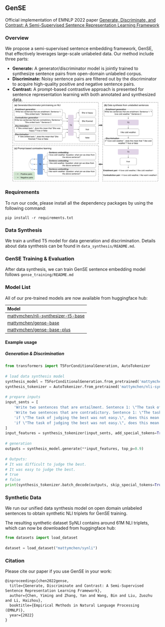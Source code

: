 ## GenSE

Official implementation of EMNLP 2022 paper [Generate, Discriminate, and Contrast: A Semi-Supervised Sentence Representation Learning Framework](https://arxiv.org/abs/2210.16798)

### Overview
We propose a semi-supervised sentence embedding framework, GenSE, that effectively leverages large-scale unlabeled data. Our method include three parts: 
* **Generate:** A generator/discriminator model is jointly trained to synthesize sentence pairs from open-domain unlabeled corpus.
* **Discriminate:** Noisy sentence pairs are filtered out by the discriminator to acquire high-quality positive and negative sentence pairs.
* **Contrast:** A prompt-based contrastive approach is presented for sentence representation learning with both annotated and synthesized data. 
![](./figs/framework.png)

### Requirements
To run our code, please install all the dependency packages by using the following command:
```shell script
pip install -r requirements.txt
```

### Data Synthesis
We train a unified T5 model for data generation and discrimination. Details about data synthesis can be found in  ``data_synthesis/README.md``.

### GenSE Training & Evaluation
After data synthesis, we can train GenSE sentence embedding model follows ``gense_training/README.md``


### Model List
All of our pre-trained models are now available from huggingface hub:

| Model |
| :---   |
| [mattymchen/nli-synthesizer-t5-base](https://huggingface.co/mattymchen/nli-synthesizer-t5-base)   |
| [mattymchen/gense-base](https://huggingface.co/mattymchen/gense-base) |
| [mattymchen/gense-base-plus](https://huggingface.co/mattymchen/gense-base-plus) |

#### Example usage
##### Generation & Discrimination
```python
from transformers import T5ForConditionalGeneration, AutoTokenizer

# load data synthesis model
synthesis_model = T5ForConditionalGeneration.from_pretrained('mattymchen/nli-synthesizer-t5-base', use_auth_token=True)
synthesis_tokenizer = AutoTokenizer.from_pretrained('mattymchen/nli-synthesizer-t5-base', use_auth_token=True)

# prepare inputs
input_sents = [
    'Write two sentences that are entailment. Sentence 1: \"The task of judging the best was not easy.\"Sentence 2:',
    'Write two sentences that are contradictory. Sentence 1: \"The task of judging the best was not easy.\"Sentence 2:',
    'if \"The task of judging the best was not easy.\", does this mean that \" It was difficult to judge the best.\"? true or false',
    'if \"The task of judging the best was not easy.\", does this mean that \" It was easy to judge the best.\"? true or false'
]
input_features = synthesis_tokenizer(input_sents, add_special_tokens=True, padding=True, return_tensors='pt')

# generation
outputs = synthesis_model.generate(**input_features, top_p=0.9) 

# Outputs:
# It was difficult to judge the best.
# It was easy to judge the best.
# true
# false
print(synthesis_tokenizer.batch_decode(outputs, skip_special_tokens=True))
```



### Synthetic Data
We run our unified data synthesis model on open domain unlabeled sentences to obtain synthetic NLI triplets for GenSE training.

The resulting synthetic dataset SyNLI contains around 61M NLI triplets, which can now be downloaded from huggingface hub:
```python
from datasets import load_dataset

dataset = load_dataset("mattymchen/synli")
```


### Citation
Please cite our paper if you use GenSE in your work:
```
@inproceedings{chen2022gense,
  title={Generate, Discriminate and Contrast: A Semi-Supervised Sentence Representation Learning Framework},
  author={Chen, Yiming and Zhang, Yan and Wang, Bin and Liu, Zuozhu and Li, Haizhou},
  booktitle={Empirical Methods in Natural Language Processing (EMNLP)},
  year={2022}
}
```